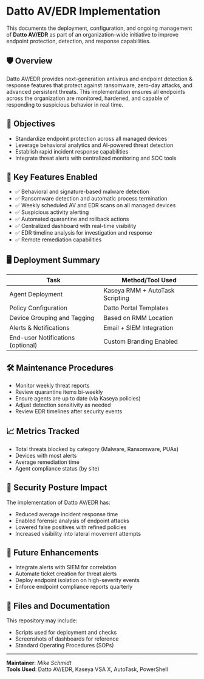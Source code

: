 # Datto AV/EDR Implementation  

This documents the deployment, configuration, and ongoing management of **Datto AV/EDR** as part of an organization-wide initiative to improve endpoint protection, detection, and response capabilities.

## 🛡️ Overview

Datto AV/EDR provides next-generation antivirus and endpoint detection & response features that protect against ransomware, zero-day attacks, and advanced persistent threats. This implementation ensures all endpoints across the organization are monitored, hardened, and capable of responding to suspicious behavior in real time.

## 🎯 Objectives

- Standardize endpoint protection across all managed devices
- Leverage behavioral analytics and AI-powered threat detection
- Establish rapid incident response capabilities
- Integrate threat alerts with centralized monitoring and SOC tools

## 🔧 Key Features Enabled

- ✅ Behavioral and signature-based malware detection  
- ✅ Ransomware detection and automatic process termination
- ✅ Weekly scheduled AV and EDR scans on all managed devices
- ✅ Suspicious activity alerting  
- ✅ Automated quarantine and rollback actions  
- ✅ Centralized dashboard with real-time visibility  
- ✅ EDR timeline analysis for investigation and response  
- ✅ Remote remediation capabilities

## 🖥️ Deployment Summary

| Task                                  | Method/Tool Used        |
|---------------------------------------|--------------------------|
| Agent Deployment                      | Kaseya RMM + AutoTask Scripting |
| Policy Configuration                  | Datto Portal Templates   |
| Device Grouping and Tagging           | Based on RMM Location |
| Alerts & Notifications                | Email + SIEM Integration |
| End-user Notifications (optional)     | Custom Branding Enabled  |

## 🛠️ Maintenance Procedures

- Monitor weekly threat reports
- Review quarantine items bi-weekly
- Ensure agents are up to date (via Kaseya policies)
- Adjust detection sensitivity as needed
- Review EDR timelines after security events

## 📈 Metrics Tracked

- Total threats blocked by category (Malware, Ransomware, PUAs)
- Devices with most alerts
- Average remediation time
- Agent compliance status (by site)

## 🔐 Security Posture Impact

The implementation of Datto AV/EDR has:
- Reduced average incident response time
- Enabled forensic analysis of endpoint attacks
- Lowered false positives with refined policies
- Increased visibility into lateral movement attempts

## 📌 Future Enhancements

- Integrate alerts with SIEM for correlation
- Automate ticket creation for threat alerts
- Deploy endpoint isolation on high-severity events
- Enforce endpoint compliance reports quarterly

## 📂 Files and Documentation

This repository may include:
- Scripts used for deployment and checks
- Screenshots of dashboards for reference
- Standard Operating Procedures (SOPs)

---

**Maintainer**: *Mike Schmidt*  
**Tools Used**: Datto AV/EDR, Kaseya VSA X, AutoTask, PowerShell
